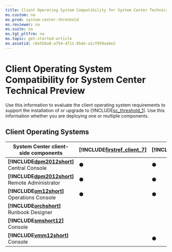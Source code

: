 ```yaml
---
title: Client Operating System Compatibility for System Center Technical Preview
ms.custom: na
ms.prod: system-center-threshold
ms.reviewer: na
ms.suite: na
ms.tgt_pltfrm: na
ms.topic: get-started-article
ms.assetid: c8e556a8-a754-4711-85de-a1cf959aabe2
---
```

# Client Operating System Compatibility for System Center Technical Preview
Use this information to evaluate the client operating system requirements to support the installation of or upgrade to [!INCLUDE[sc_threshold_1](../Token/sc_threshold_1_md.md)]. Use this information whether you are deploying one or multiple components.

## Client Operating Systems

|System Center client\-side components|[!INCLUDE[firstref_client_7](../Token/firstref_client_7_md.md)]|[!INCLUDE[win8_client_1](../Token/win8_client_1_md.md)]|[!INCLUDE[winblue_client_1](../Token/winblue_client_1_md.md)]|[!INCLUDE[firstref_server_7](../Token/firstref_server_7_md.md)] SP1|[!INCLUDE[win8_server_1](../Token/win8_server_1_md.md)]|[!INCLUDE[winblue_server_1](../Token/winblue_server_1_md.md)] Standard, Datacenter|[!INCLUDE[winthreshold_client_2](../Token/winthreshold_client_2_md.md)] Enterprise|[!INCLUDE[winthreshold_server_1](../Token/winthreshold_server_1_md.md)] Standard, Datacenter|
|-----------------------------------------|-------------------------------------------------------------------|-----------------------------------------------------------|-----------------------------------------------------------------|-----------------------------------------------------------------------|-----------------------------------------------------------|--------------------------------------------------------------------------------------|--------------------------------------------------------------------------------------|------------------------------------------------------------------------------------------------|
|**[!INCLUDE[dpm2012short](../Token/dpm2012short_md.md)]** Central Console|●|●|●|●|●|●|●|●|
|**[!INCLUDE[dpm2012short](../Token/dpm2012short_md.md)]** Remote Administrator|●|●|●|●|●|●|●|●|
|**[!INCLUDE[om12short](../Token/om12short_md.md)]** Operations Console|●|●|●|●|●|●|●|●|
|**[!INCLUDE[orchshort](../Token/orchshort_md.md)]** Runbook Designer||||||●|●|●|
|**[!INCLUDE[smshort12](../Token/smshort12_md.md)]** Console|||●|||●|●|●|
|**[!INCLUDE[vmm12short](../Token/vmm12short_md.md)]** Console||●|●|●|●|●|●|●|

